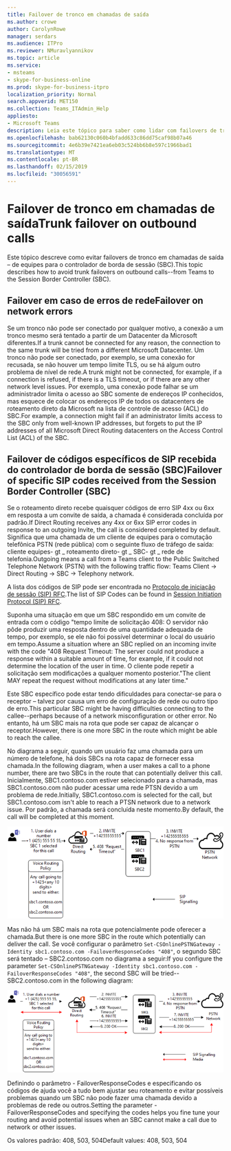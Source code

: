 ```yaml
---
title: Failover de tronco em chamadas de saída
ms.author: crowe
author: CarolynRowe
manager: serdars
ms.audience: ITPro
ms.reviewer: NMuravlyannikov
ms.topic: article
ms.service:
- msteams
- skype-for-business-online
ms.prod: skype-for-business-itpro
localization_priority: Normal
search.appverid: MET150
ms.collection: Teams_ITAdmin_Help
appliesto:
- Microsoft Teams
description: Leia este tópico para saber como lidar com failovers de tronco em chamadas de saída de equipes para o controlador de borda de sessão (SBC).
ms.openlocfilehash: bab62130c060b4bfadd633c86dd75caf98b07a46
ms.sourcegitcommit: 4e6b39e7421ea6eb03c524bb6b8e597c1966bad1
ms.translationtype: MT
ms.contentlocale: pt-BR
ms.lasthandoff: 02/15/2019
ms.locfileid: "30056591"
---
```

# <a name="trunk-failover-on-outbound-calls"></a><span data-ttu-id="33d4a-103">Failover de tronco em chamadas de saída</span><span class="sxs-lookup"><span data-stu-id="33d4a-103">Trunk failover on outbound calls</span></span>

<span data-ttu-id="33d4a-104">Este tópico descreve como evitar failovers de tronco em chamadas de saída – de equipes para o controlador de borda de sessão (SBC).</span><span class="sxs-lookup"><span data-stu-id="33d4a-104">This topic describes how to avoid trunk failovers on outbound calls--from Teams to the Session Border Controller (SBC).</span></span>

## <a name="failover-on-network-errors"></a><span data-ttu-id="33d4a-105">Failover em caso de erros de rede</span><span class="sxs-lookup"><span data-stu-id="33d4a-105">Failover on network errors</span></span>

<span data-ttu-id="33d4a-106">Se um tronco não pode ser conectado por qualquer motivo, a conexão a um tronco mesmo será tentado a partir de um Datacenter da Microsoft diferentes.</span><span class="sxs-lookup"><span data-stu-id="33d4a-106">If a trunk cannot be connected for any reason, the connection to the same trunk will be tried from a different Microsoft Datacenter.</span></span> <span data-ttu-id="33d4a-107">Um tronco não pode ser conectado, por exemplo, se uma conexão for recusada, se não houver um tempo limite TLS, ou se há algum outro problema de nível de rede.</span><span class="sxs-lookup"><span data-stu-id="33d4a-107">A trunk might not be connected, for example, if a connection is refused, if there is a TLS timeout, or if there are any other network level issues.</span></span>
<span data-ttu-id="33d4a-108">Por exemplo, uma conexão pode falhar se um administrador limita o acesso ao SBC somente de endereços IP conhecidos, mas esquece de colocar os endereços IP de todos os datacenters de roteamento direto da Microsoft na lista de controle de acesso (ACL) do SBC.</span><span class="sxs-lookup"><span data-stu-id="33d4a-108">For example, a connection might fail if an administrator limits access to the SBC only from well-known IP addresses, but forgets to put the IP addresses of all Microsoft Direct Routing datacenters on the Access Control List (ACL) of the SBC.</span></span> 

## <a name="failover-of-specific-sip-codes-received-from-the-session-border-controller-sbc"></a><span data-ttu-id="33d4a-109">Failover de códigos específicos de SIP recebida do controlador de borda de sessão (SBC)</span><span class="sxs-lookup"><span data-stu-id="33d4a-109">Failover of specific SIP codes received from the Session Border Controller (SBC)</span></span>

<span data-ttu-id="33d4a-110">Se o roteamento direto recebe quaisquer códigos de erro SIP 4xx ou 6xx em resposta a um convite de saída, a chamada é considerada concluída por padrão.</span><span class="sxs-lookup"><span data-stu-id="33d4a-110">If Direct Routing receives any 4xx or 6xx SIP error codes in response to an outgoing Invite, the call is considered completed by default.</span></span> <span data-ttu-id="33d4a-111">Significa que uma chamada de um cliente de equipes para o comutação telefônica PSTN (rede pública) com o seguinte fluxo de tráfego de saída: cliente equipes- gt _ roteamento direto- gt _ SBC- gt _ rede de telefonia.</span><span class="sxs-lookup"><span data-stu-id="33d4a-111">Outgoing means a call from a Teams client to the Public Switched Telephone Network (PSTN) with the following traffic flow: Teams Client -> Direct Routing -> SBC -> Telephony network.</span></span>

<span data-ttu-id="33d4a-112">A lista dos códigos de SIP pode ser encontrada no [Protocolo de iniciação de sessão (SIP) RFC](https://tools.ietf.org/html/rfc3261).</span><span class="sxs-lookup"><span data-stu-id="33d4a-112">The list of SIP Codes can be found in [Session Initiation Protocol (SIP) RFC](https://tools.ietf.org/html/rfc3261).</span></span>

<span data-ttu-id="33d4a-113">Suponha uma situação em que um SBC respondido em um convite de entrada com o código "tempo limite de solicitação 408: O servidor não pôde produzir uma resposta dentro de uma quantidade adequada de tempo, por exemplo, se ele não foi possível determinar o local do usuário em tempo.</span><span class="sxs-lookup"><span data-stu-id="33d4a-113">Assume a situation where an SBC replied on an incoming invite with the code "408 Request Timeout: The server could not produce a response within a suitable amount of time, for example, if it could not determine the location of the user in time.</span></span> <span data-ttu-id="33d4a-114">O cliente pode repetir a solicitação sem modificações a qualquer momento posterior."</span><span class="sxs-lookup"><span data-stu-id="33d4a-114">The client MAY repeat the request without modifications at any later time."</span></span>

<span data-ttu-id="33d4a-115">Este SBC específico pode estar tendo dificuldades para conectar-se para o receptor – talvez por causa um erro de configuração de rede ou outro tipo de erro.</span><span class="sxs-lookup"><span data-stu-id="33d4a-115">This particular SBC might be having difficulties connecting to the callee--perhaps because of a network misconfiguration or other error.</span></span> <span data-ttu-id="33d4a-116">No entanto, há um SBC mais na rota que pode ser capaz de alcançar o receptor.</span><span class="sxs-lookup"><span data-stu-id="33d4a-116">However, there is one more SBC in the route which might be able to reach the callee.</span></span>

<span data-ttu-id="33d4a-117">No diagrama a seguir, quando um usuário faz uma chamada para um número de telefone, há dois SBCs na rota capaz de fornecer essa chamada.</span><span class="sxs-lookup"><span data-stu-id="33d4a-117">In the following diagram, when a user makes a call to a phone number, there are two SBCs in the route that can potentially deliver this call.</span></span> <span data-ttu-id="33d4a-118">Inicialmente, SBC1.contoso.com estiver selecionado para a chamada, mas SBC1.contoso.com não puder acessar uma rede PTSN devido a um problema de rede.</span><span class="sxs-lookup"><span data-stu-id="33d4a-118">Initially, SBC1.contoso.com is selected for the call, but SBC1.contoso.com isn't able to reach a PTSN network due to a network issue.</span></span>
<span data-ttu-id="33d4a-119">Por padrão, a chamada será concluída neste momento.</span><span class="sxs-lookup"><span data-stu-id="33d4a-119">By default, the call will be completed at this moment.</span></span> 
 
![Mostra o SBC não consegue acessar a PSTN devido a problema de rede](media/direct-routing-failover-response-codes1.png)

<span data-ttu-id="33d4a-121">Mas não há um SBC mais na rota que potencialmente pode oferecer a chamada.</span><span class="sxs-lookup"><span data-stu-id="33d4a-121">But there is one more SBC in the route which potentially can deliver the call.</span></span>
<span data-ttu-id="33d4a-122">Se você configurar o parâmetro `Set-CSOnlinePSTNGateway -Identity sbc1.contoso.com -FailoverResponseCodes "408"`, o segundo SBC será tentado – SBC2.contoso.com no diagrama a seguir:</span><span class="sxs-lookup"><span data-stu-id="33d4a-122">If you configure the parameter `Set-CSOnlinePSTNGateway -Identity sbc1.contoso.com -FailoverResponseCodes "408"`, the second SBC will be tried-- SBC2.contoso.com in the following diagram:</span></span>

![Mostra o roteamento para o segundo SBC](media/direct-routing-failover-response-codes2.png)

<span data-ttu-id="33d4a-124">Definindo o parâmetro - FailoverResponseCodes e especificando os códigos de ajuda você a tudo bem ajustar seu roteamento e evitar possíveis problemas quando um SBC não pode fazer uma chamada devido a problemas de rede ou outros.</span><span class="sxs-lookup"><span data-stu-id="33d4a-124">Setting the parameter -FailoverResponseCodes and specifying the codes helps you fine tune your routing and avoid potential issues when an SBC cannot make a call due to network or other issues.</span></span>

<span data-ttu-id="33d4a-125">Os valores padrão: 408, 503, 504</span><span class="sxs-lookup"><span data-stu-id="33d4a-125">Default values:  408, 503, 504</span></span>

